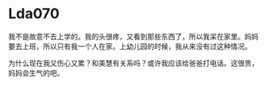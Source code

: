 # Lda070

我不是故意不去上学的。我的头很疼，又看到那些东西了，所以我呆在家里。妈妈要去上班，所以只有我一个人在家。上幼儿园的时候，我从来没有过这种情况。



为什么现在我又伤心又累？和美慧有关系吗？或许我应该给爸爸打电话。这很贵，妈妈会生气的吧。